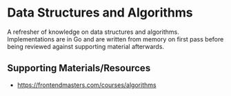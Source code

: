 # Data Structures and Algorithms
A refresher of knowledge on data structures and algorithms. Implementations are in Go and are written from memory on first pass before being reviewed against supporting material afterwards.

## Supporting Materials/Resources
* https://frontendmasters.com/courses/algorithms
